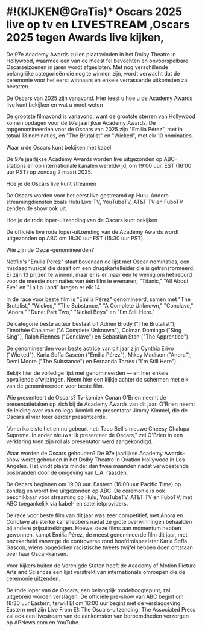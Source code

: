 # #!(KIJKEN@GraTis)* Oscars 2025 live op tv en 𝗟𝗜𝗩𝗘𝗦𝗧𝗥𝗘𝗔𝗠 ,Oscars 2025 tegen Awards live kijken,

De 97e Academy Awards zullen plaatsvinden in het Dolby Theatre in Hollywood, waarmee een van de meest fel bevochten en onvoorspelbare Oscarseizoenen in jaren wordt afgesloten. Met nog verschillende belangrijke categorieën die nog te winnen zijn, wordt verwacht dat de ceremonie voor het eerst winnaars en enkele verrassende uitkomsten zal bevatten.

De Oscars van 2025 zijn vanavond. Hier leest u hoe u de Academy Awards live kunt bekijken en wat u moet weten

De grootste filmavond is vanavond, want de grootste sterren van Hollywood komen opdagen voor de 97e jaarlijkse Academy Awards. De topgenomineerden voor de Oscars van 2025 zijn "Emilia Pérez", met in totaal 13 nominaties, en "The Brutalist" en "Wicked", met elk 10 nominaties.

Waar u de Oscars kunt bekijken met kabel

De 97e jaarlijkse Academy Awards worden live uitgezonden op ABC-stations en op internationale kanalen wereldwijd, om 19:00 uur. EST (16:00 uur PST) op zondag 2 maart 2025.

Hoe je de Oscars live kunt streamen

De Oscars worden voor het eerst live gestreamd op Hulu. Andere streamingdiensten zoals Hulu Live TV, YouTubeTV, AT&T TV en FuboTV zenden de show ook uit.

Hoe je de rode loper-uitzending van de Oscars kunt bekijken

De officiële live rode loper-uitzending van de Academy Awards wordt uitgezonden op ABC om 18:30 uur EST (15:30 uur PST).

Wie zijn de Oscar-genomineerden?

Netflix's "Emilia Pérez" staat bovenaan de lijst met Oscar-nominaties, een misdaadmusical die draait om een ​​drugskartelleider die is getransformeerd. Er zijn 13 prijzen te winnen, maar er is er maar één te weinig om het record voor de meeste nominaties van één film te evenaren; "Titanic," "All About Eve" en "La La Land" kregen er elk 14.

In de race voor beste film is "Emilia Pérez" genomineerd, samen met "The Brutalist," "Wicked," "The Substance," "A Complete Unknown," "Conclave," "Anora," "Dune: Part Two," "Nickel Boys" en "I'm Still Here."

De categorie beste acteur bestaat uit Adrien Brody ("The Brutalist"), Timothée Chalamet ("A Complete Unknown"), Colman Domingo ("Sing Sing"), Ralph Fiennes ("Conclave") en Sebastian Stan ("The Apprentice").

De genomineerden voor beste actrice van dit jaar zijn Cynthia Erivo ("Wicked"), Karla Sofía Gascón ("Emilia Pérez"), Mikey Madison ("Anora"), Demi Moore ("The Substance") en Fernanda Torres ("I'm Still Here").

Bekijk hier de volledige lijst met genomineerden — en hier enkele opvallende afwijzingen. Neem hier een kijkje achter de schermen met elk van de genomineerden voor beste film.

Wie presenteert de Oscars?
Tv-komiek Conan O'Brien neemt de presentatietaken op zich bij de Academy Awards van dit jaar.
O'Brien neemt de leiding over van collega-komiek en presentator Jimmy Kimmel, die de Oscars al vier keer eerder presenteerde.

"Amerika eiste het en nu gebeurt het: Taco Bell's nieuwe Cheesy Chalupa Supreme. In ander nieuws: ik presenteer de Oscars," zei O'Brien in een verklaring toen zijn rol als presentator werd aangekondigd.

Waar worden de Oscars gehouden?
De 97e jaarlijkse Academy Awards-show wordt gehouden in het Dolby Theatre in Ovation Hollywood in Los Angeles. Het vindt plaats minder dan twee maanden nadat verwoestende bosbranden door de omgeving van L.A. raasden.

De Oscars beginnen om 19.00 uur. Eastern (16:00 uur Pacific Time) op zondag en wordt live uitgezonden op ABC. De ceremonie is ook beschikbaar voor streaming op Hulu, YouTubeTV, AT&T TV en FuboTV, met ABC toegankelijk via kabel- en satellietproviders.

De race voor beste film van dit jaar was zeer competitief, met Anora en Conclave als sterke kanshebbers nadat ze grote overwinningen behaalden bij andere prijsuitreikingen. Hoewel deze films aan momentum hebben gewonnen, kampt Emilia Pérez, de meest genomineerde film dit jaar, met onzekerheid vanwege de controverse rond hoofdrolspeelster Karla Sofía Gascón, wiens opgedoken racistische tweets twijfel hebben doen ontstaan ​​over haar Oscar-kansen.

Voor kijkers buiten de Verenigde Staten heeft de Academy of Motion Picture Arts and Sciences een lijst verstrekt van internationale omroepen die de ceremonie uitzenden.

De rode loper van de Oscars, een belangrijk modehoogtepunt, zal uitgebreid worden verslagen. De officiële pre-show van ABC begint om 18:30 uur Eastern, terwijl E! om 16:00 uur begint met de verslaggeving. Eastern met zijn Live From E!: The Oscars-uitzending. The Associated Press zal ook een livestream van de aankomsten van beroemdheden verzorgen op APNews.com en YouTube.
